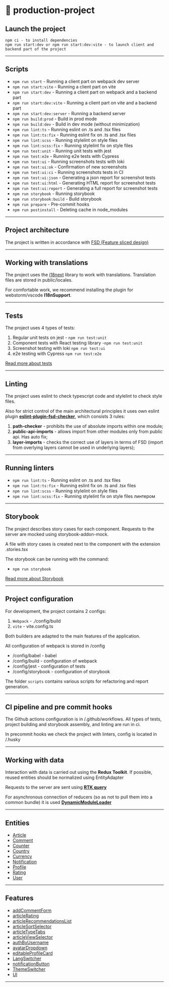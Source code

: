 # 🚀 production-project

## Launch the project

```
npm ci - to install dependencies
npm run start:dev or npm run start:dev:vite - to launch client and backend part of the project
```
----

## Scripts

- `npm run start` - Running a client part on webpack dev server
- `npm run start:vite` - Running a client part on vite
- `npm run start:dev` - Running a client part on webpack and a backend part
- `npm run start:dev:vite` - Running a client part on vite and a backend part
- `npm run start:dev:server` - Running a backend server
- `npm run build:prod` - Build in prod mode
- `npm run build:dev` - Build in dev mode (without minimization)
- `npm run lint:ts` - Running eslint on .ts and .tsx files
- `npm run lint:ts:fix` - Running eslint fix on .ts and .tsx files
- `npm run lint:scss` - Running stylelint on style files
- `npm run lint:scss:fix` - Running stylelint fix on style files
- `npm run test:unit` - Running unit tests with jest
- `npm run test:e2e` - Running e2e tests with Cypress
- `npm run test:ui` - Running screenshots tests with loki
- `npm run test:ui:ok` - Confirmation of new screenshots
- `npm run test:ui:ci` - Running screenshots tests in CI
- `npm run test:ui:json` - Generating a json report for screenshot tests
- `npm run test:ui:html` - Generating HTML report for screenshot tests
- `npm run test:ui:report` - Generating a full report for screenshot tests
- `npm run storybook` - Running storybook
- `npm run storybook:build` - Build storybook
- `npm run prepare` - Pre-commit hooks
- `npm run postinstall` - Deleting cache in node_modules

----

## Project architecture

The project is written in accordance with [FSD (Feature sliced design)](https://feature-sliced.design/ru/docs/get-started/overview)

----

## Working with translations

The project uses the [i18next](https://www.i18next.com/) library to work with translations.
Translation files are stored in public/locales.

For comfortable work, we recommend installing the plugin for webstorm/vscode **I18nSupport**.

----

## Tests

The project uses 4 types of tests:
1) Regular unit tests on jest - `npm run test:unit`
2) Component tests with React testing library -`npm run test:unit`
3) Screenshot testing with loki `npm run test:ui`
4) e2e testing with Cypress `npm run test:e2e`

[Read more about tests](/docs/tests.md)

----

## Linting

The project uses eslint to check typescript code and stylelint to check style files.

Also for strict control of the main architectural principles it uses own eslint plugin [**eslint-plugin-fsd-checker**](https://github.com/sashtje/eslint-plugin-fsd-checker),
which consists 3 rules:
1) **path-checker** - prohibits the use of absolute imports within one module;
2) **public-api-imports** - allows import from other modules only from public api. Has auto fix;
3) **layer-imports** - checks the correct use of layers in terms of FSD (import from overlying layers cannot be used in underlying layers);

----

## Running linters

- `npm run lint:ts` - Running eslint on .ts and .tsx files
- `npm run lint:ts:fix` - Running eslint fix on .ts and .tsx files
- `npm run lint:scss` - Running stylelint on style files
- `npm run lint:scss:fix` - Running stylelint fix on style files линтером

----

## Storybook

The project describes story cases for each component.
Requests to the server are mocked using storybook-addon-mock.

A file with story cases is created next to the component with the extension .stories.tsx

The storybook can be running with the command:
- `npm run storybook`

[Read more about Storybook](/docs/storybook.md)

----

## Project configuration

For development, the project contains 2 configs:
1. `Webpack` - ./config/build
2. `vite` - vite.config.ts

Both builders are adapted to the main features of the application.

All configuration of webpack is stored in /config
- /config/babel - babel
- /config/build - configuration of webpack
- /config/jest - configuration of tests
- /config/storybook - configuration of storybook

The folder `scripts` contains various scripts for refactoring and report generation.

----

## CI pipeline and pre commit hooks

The Github actions configuration is in /.github/workflows.
All types of tests, project building and storybook assembly, and linting are run in ci.

In precommit hooks we check the project with linters, config is located in /.husky

----

## Working with data

Interaction with data is carried out using the **Redux Toolkit**.
If possible, reused entities should be normalized using EntityAdapter

Requests to the server are sent using [**RTK query**](/src/shared/api/rtkApi.ts)

For asynchronous connection of reducers (so as not to pull them into a common bundle) it is used
[**DynamicModuleLoader**](/src/shared/lib/components/DynamicModuleLoader/DynamicModuleLoader.tsx)

----

## Entities

- [Article](/src/entities/Article)
- [Comment](/src/entities/Comment)
- [Counter](/src/entities/Counter)
- [Country](/src/entities/Country)
- [Currency](/src/entities/Currency)
- [Notification](/src/entities/Notification)
- [Profile](/src/entities/Profile)
- [Rating](/src/entities/Rating)
- [User](/src/entities/User)

----

## Features

- [addCommentForm](/src/features/addCommentForm)
- [articleRating](/src/features/articleRating)
- [articleRecommendationsList](/src/features/articleRecommendationsList)
- [articleSortSelector](/src/features/articleSortSelector)
- [articleTypeTabs](/src/features/articleTypeTabs)
- [articleViewSelector](/src/features/articleViewSelector)
- [authByUsername](/src/features/authByUsername)
- [avatarDropdown](/src/features/avatarDropdown)
- [editableProfileCard](/src/features/editableProfileCard)
- [LangSwitcher](/src/features/LangSwitcher)
- [notificationButton](/src/features/notificationButton)
- [ThemeSwitcher](/src/features/ThemeSwitcher)
- [UI](/src/features/UI)

----
